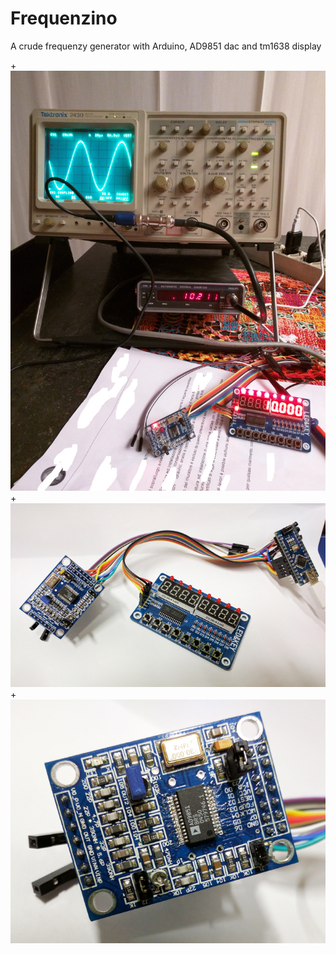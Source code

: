 # Frequenzino
A crude frequenzy generator with Arduino, AD9851 dac and tm1638 display

+![Scope](https://github.com/bigjohnson/GitHubAssets/blob/master/Frequenzino/scope.jpg)
+![Generator](https://github.com/bigjohnson/GitHubAssets/blob/master/Frequenzino/gener.jpg?raw=true)
+![Demo](https://github.com/bigjohnson/GitHubAssets/blob/master/Frequenzino/AD9851.jpg?raw=true)
